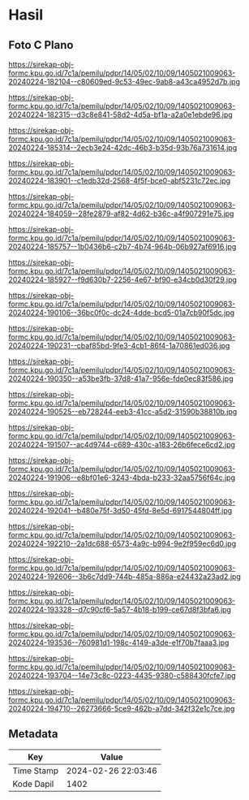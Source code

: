# Hasil

## Foto C Plano

https://sirekap-obj-formc.kpu.go.id/7c1a/pemilu/pdpr/14/05/02/10/09/1405021009063-20240224-182104--c80609ed-9c53-49ec-9ab8-a43ca4952d7b.jpg

https://sirekap-obj-formc.kpu.go.id/7c1a/pemilu/pdpr/14/05/02/10/09/1405021009063-20240224-182315--d3c8e841-58d2-4d5a-bf1a-a2a0e1ebde96.jpg

https://sirekap-obj-formc.kpu.go.id/7c1a/pemilu/pdpr/14/05/02/10/09/1405021009063-20240224-185314--2ecb3e24-42dc-46b3-b35d-93b76a731614.jpg

https://sirekap-obj-formc.kpu.go.id/7c1a/pemilu/pdpr/14/05/02/10/09/1405021009063-20240224-183901--c1edb32d-2568-4f5f-bce0-abf5231c72ec.jpg

https://sirekap-obj-formc.kpu.go.id/7c1a/pemilu/pdpr/14/05/02/10/09/1405021009063-20240224-184059--28fe2879-af82-4d62-b36c-a4f907291e75.jpg

https://sirekap-obj-formc.kpu.go.id/7c1a/pemilu/pdpr/14/05/02/10/09/1405021009063-20240224-185757--1b0436b6-c2b7-4b74-964b-06b927af6916.jpg

https://sirekap-obj-formc.kpu.go.id/7c1a/pemilu/pdpr/14/05/02/10/09/1405021009063-20240224-185927--f9d630b7-2256-4e67-bf90-e34cb0d30f29.jpg

https://sirekap-obj-formc.kpu.go.id/7c1a/pemilu/pdpr/14/05/02/10/09/1405021009063-20240224-190106--36bc0f0c-dc24-4dde-bcd5-01a7cb90f5dc.jpg

https://sirekap-obj-formc.kpu.go.id/7c1a/pemilu/pdpr/14/05/02/10/09/1405021009063-20240224-190231--cbaf85bd-9fe3-4cb1-86f4-1a70861ed036.jpg

https://sirekap-obj-formc.kpu.go.id/7c1a/pemilu/pdpr/14/05/02/10/09/1405021009063-20240224-190350--a53be3fb-37d8-41a7-956e-fde0ec83f586.jpg

https://sirekap-obj-formc.kpu.go.id/7c1a/pemilu/pdpr/14/05/02/10/09/1405021009063-20240224-190525--eb728244-eeb3-41cc-a5d2-31590b38810b.jpg

https://sirekap-obj-formc.kpu.go.id/7c1a/pemilu/pdpr/14/05/02/10/09/1405021009063-20240224-191507--ac4d9744-c689-430c-a183-26b6fece6cd2.jpg

https://sirekap-obj-formc.kpu.go.id/7c1a/pemilu/pdpr/14/05/02/10/09/1405021009063-20240224-191906--e8bf01e6-3243-4bda-b233-32aa5756f64c.jpg

https://sirekap-obj-formc.kpu.go.id/7c1a/pemilu/pdpr/14/05/02/10/09/1405021009063-20240224-192041--b480e75f-3d50-45fd-8e5d-6917544804ff.jpg

https://sirekap-obj-formc.kpu.go.id/7c1a/pemilu/pdpr/14/05/02/10/09/1405021009063-20240224-192210--2a1dc688-6573-4a9c-b994-9e2f959ec6d0.jpg

https://sirekap-obj-formc.kpu.go.id/7c1a/pemilu/pdpr/14/05/02/10/09/1405021009063-20240224-192606--3b6c7dd9-744b-485a-886a-e24432a23ad2.jpg

https://sirekap-obj-formc.kpu.go.id/7c1a/pemilu/pdpr/14/05/02/10/09/1405021009063-20240224-193328--d7c90cf6-5a57-4b18-b199-ce67d8f3bfa6.jpg

https://sirekap-obj-formc.kpu.go.id/7c1a/pemilu/pdpr/14/05/02/10/09/1405021009063-20240224-193536--760981d1-198c-4149-a3de-e1f70b7faaa3.jpg

https://sirekap-obj-formc.kpu.go.id/7c1a/pemilu/pdpr/14/05/02/10/09/1405021009063-20240224-193704--14e73c8c-0223-4435-9380-c588430fcfe7.jpg

https://sirekap-obj-formc.kpu.go.id/7c1a/pemilu/pdpr/14/05/02/10/09/1405021009063-20240224-194710--26273666-5ce9-462b-a7dd-342f32e1c7ce.jpg


## Metadata

| Key        | Value               |
| ---------- | ------------------- |
| Time Stamp | 2024-02-26 22:03:46 |
| Kode Dapil | 1402                |



